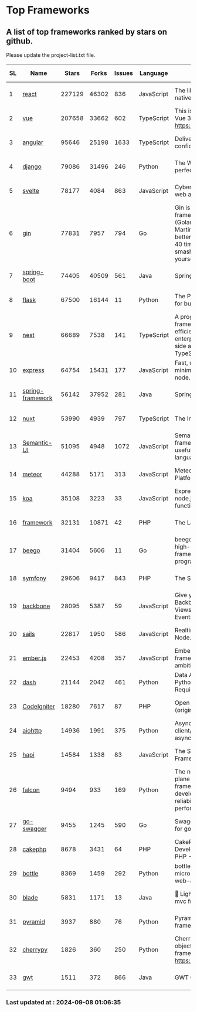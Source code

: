 # Top Frameworks
## A list of top frameworks ranked by stars on github.  
Please update the project-list.txt file.

| SL| Name  | Stars| Forks| Issues | Language | Description | Last Commit |
| --| ------| -----| ---- | ------ | -------- | ----------- | ----------- |
| 1 | [react](https://github.com/facebook/react) | 227129 | 46302 | 836 | JavaScript | The library for web and native user interfaces. | 2024-09-08 00:50:19 |
| 2 | [vue](https://github.com/vuejs/vue) | 207658 | 33662 | 602 | TypeScript | This is the repo for Vue 2. For Vue 3, go to https://github.com/vuejs/core | 2024-06-14 12:52:12 |
| 3 | [angular](https://github.com/angular/angular) | 95646 | 25198 | 1633 | TypeScript | Deliver web apps with confidence 🚀 | 2024-09-06 19:44:07 |
| 4 | [django](https://github.com/django/django) | 79086 | 31496 | 246 | Python | The Web framework for perfectionists with deadlines. | 2024-09-07 02:21:15 |
| 5 | [svelte](https://github.com/sveltejs/svelte) | 78177 | 4084 | 863 | JavaScript | Cybernetically enhanced web apps | 2024-09-06 22:09:51 |
| 6 | [gin](https://github.com/gin-gonic/gin) | 77831 | 7957 | 794 | Go | Gin is a HTTP web framework written in Go (Golang). It features a Martini-like API with much better performance -- up to 40 times faster. If you need smashing performance, get yourself some Gin. | 2024-09-06 05:21:19 |
| 7 | [spring-boot](https://github.com/spring-projects/spring-boot) | 74405 | 40509 | 561 | Java | Spring Boot | 2024-09-06 13:59:45 |
| 8 | [flask](https://github.com/pallets/flask) | 67500 | 16144 | 11 | Python | The Python micro framework for building web applications. | 2024-09-01 16:04:14 |
| 9 | [nest](https://github.com/nestjs/nest) | 66689 | 7538 | 141 | TypeScript | A progressive Node.js framework for building efficient, scalable, and enterprise-grade server-side applications with TypeScript/JavaScript 🚀 | 2024-08-30 07:03:38 |
| 10 | [express](https://github.com/expressjs/express) | 64754 | 15431 | 177 | JavaScript | Fast, unopinionated, minimalist web framework for node. | 2024-08-23 20:39:13 |
| 11 | [spring-framework](https://github.com/spring-projects/spring-framework) | 56142 | 37952 | 281 | Java | Spring Framework | 2024-09-06 13:30:18 |
| 12 | [nuxt](https://github.com/nuxt/nuxt) | 53990 | 4939 | 797 | TypeScript | The Intuitive Vue Framework. | 2024-09-07 23:58:45 |
| 13 | [Semantic-UI](https://github.com/Semantic-Org/Semantic-UI) | 51095 | 4948 | 1072 | JavaScript | Semantic is a UI component framework based around useful principles from natural language. | 2023-01-11 17:05:32 |
| 14 | [meteor](https://github.com/meteor/meteor) | 44288 | 5171 | 313 | JavaScript | Meteor, the JavaScript App Platform | 2024-09-03 13:25:18 |
| 15 | [koa](https://github.com/koajs/koa) | 35108 | 3223 | 33 | JavaScript | Expressive middleware for node.js using ES2017 async functions | 2024-08-31 18:23:31 |
| 16 | [framework](https://github.com/laravel/framework) | 32131 | 10871 | 42 | PHP | The Laravel Framework. | 2024-09-06 20:53:25 |
| 17 | [beego](https://github.com/beego/beego) | 31404 | 5606 | 11 | Go | beego is an open-source, high-performance web framework for the Go programming language. | 2024-09-02 06:14:33 |
| 18 | [symfony](https://github.com/symfony/symfony) | 29606 | 9417 | 843 | PHP | The Symfony PHP framework | 2024-09-06 06:42:36 |
| 19 | [backbone](https://github.com/jashkenas/backbone) | 28095 | 5387 | 59 | JavaScript | Give your JS App some Backbone with Models, Views, Collections, and Events | 2024-09-02 12:55:04 |
| 20 | [sails](https://github.com/balderdashy/sails) | 22817 | 1950 | 586 | JavaScript | Realtime MVC Framework for Node.js | 2024-05-17 22:00:56 |
| 21 | [ember.js](https://github.com/emberjs/ember.js) | 22453 | 4208 | 357 | JavaScript | Ember.js - A JavaScript framework for creating ambitious web applications | 2024-08-28 13:44:00 |
| 22 | [dash](https://github.com/plotly/dash) | 21144 | 2042 | 461 | Python | Data Apps & Dashboards for Python. No JavaScript Required. | 2024-09-06 17:44:59 |
| 23 | [CodeIgniter](https://github.com/bcit-ci/CodeIgniter) | 18280 | 7617 | 87 | PHP | Open Source PHP Framework (originally from EllisLab) | 2024-03-20 03:51:42 |
| 24 | [aiohttp](https://github.com/aio-libs/aiohttp) | 14936 | 1991 | 375 | Python | Asynchronous HTTP client/server framework for asyncio and Python | 2024-09-07 21:18:35 |
| 25 | [hapi](https://github.com/hapijs/hapi) | 14584 | 1338 | 83 | JavaScript | The Simple, Secure Framework Developers Trust | 2024-07-04 00:48:01 |
| 26 | [falcon](https://github.com/falconry/falcon) | 9494 | 933 | 169 | Python | The no-magic web data plane API and microservices framework for Python developers, with a focus on reliability, correctness, and performance at scale. | 2024-09-06 09:15:09 |
| 27 | [go-swagger](https://github.com/go-swagger/go-swagger) | 9455 | 1245 | 590 | Go | Swagger 2.0 implementation for go | 2024-05-13 17:21:38 |
| 28 | [cakephp](https://github.com/cakephp/cakephp) | 8678 | 3431 | 64 | PHP | CakePHP: The Rapid Development Framework for PHP - Official Repository | 2024-08-29 08:59:53 |
| 29 | [bottle](https://github.com/bottlepy/bottle) | 8369 | 1459 | 292 | Python | bottle.py is a fast and simple micro-framework for python web-applications. | 2024-09-07 17:50:08 |
| 30 | [blade](https://github.com/lets-blade/blade) | 5831 | 1171 | 13 | Java | :rocket: Lightning fast and elegant mvc framework for Java8 | 2024-06-17 01:05:35 |
| 31 | [pyramid](https://github.com/Pylons/pyramid) | 3937 | 880 | 76 | Python | Pyramid - A Python web framework | 2024-06-10 16:09:42 |
| 32 | [cherrypy](https://github.com/cherrypy/cherrypy) | 1826 | 360 | 250 | Python | CherryPy is a pythonic, object-oriented HTTP framework.      https://cherrypy.dev | 2024-08-31 10:29:14 |
| 33 | [gwt](https://github.com/gwtproject/gwt) | 1511 | 372 | 866 | Java | GWT Open Source Project | 2024-09-05 11:19:31 |

### Last updated at : 2024-09-08 01:06:35
